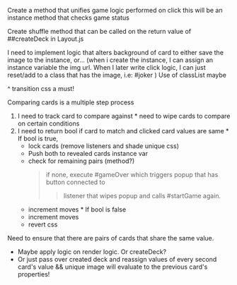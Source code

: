 Create a method that unifies game logic performed on click
  this will be an instance method that checks game status



Create shuffle method that can be called on the return value of ##createDeck in Layout.js  

I need to implement logic that alters background of card to either save the image to the instance, or... (when i create the instance, I can assign an instance variable the img url. When I later write click logic, I can just reset/add to a class that has the image, i.e: #joker ) Use of classList maybe

^ 
transition css a must!

Comparing cards is a multiple step process
  1. I need to track card to compare against
    * need to wipe cards to compare on certain conditions
  2. I need to return bool if card to match and clicked card values are same
    * If bool is true, 
      - lock cards (remove listeners and shade unique css)
      - Push both to revealed cards instance var
      - check for remaining pairs (method?)
        > if none, execute #gameOver which triggers popup that has button connected to
          >> listener that wipes popup and calls #startGame again.
      - increment moves
    * If bool is false
      - increment moves
      - revert css


Need to ensure that there are pairs of cards that share the same value.
  * Maybe apply logic on render logic. Or createDeck?
  * Or just pass over created deck and reassign values of every second card's value && unique image
     will evaluate to the previous card's properties!